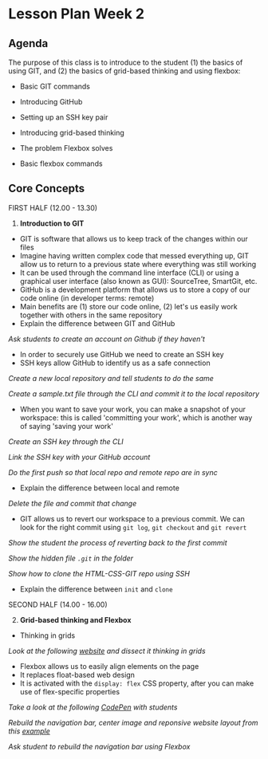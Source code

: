 # Lesson Plan Week 2

## Agenda

The purpose of this class is to introduce to the student (1) the basics of using GIT, and (2) the basics of grid-based thinking and using flexbox:

- Basic GIT commands
- Introducing GitHub
- Setting up an SSH key pair

- Introducing grid-based thinking
- The problem Flexbox solves
- Basic flexbox commands

## Core Concepts

FIRST HALF (12.00 - 13.30)

1. **Introduction to GIT**

- GIT is software that allows us to keep track of the changes within our files
- Imagine having written complex code that messed everything up, GIT allow us to return to a previous state where everything was still working
- It can be used through the command line interface (CLI) or using a graphical user interface (also known as GUI): SourceTree, SmartGit, etc.
- GitHub is a development platform that allows us to store a copy of our code online (in developer terms: remote)
- Main benefits are (1) store our code online, (2) let's us easily work together with others in the same repository
- Explain the difference between GIT and GitHub

_Ask students to create an account on Github if they haven't_

- In order to securely use GitHub we need to create an SSH key
- SSH keys allow GitHub to identify us as a safe connection

_Create a new local repository and tell students to do the same_

_Create a sample.txt file through the CLI and commit it to the local repository_

- When you want to save your work, you can make a snapshot of your workspace: this is called 'committing your work', which is another way of saying 'saving your work'

_Create an SSH key through the CLI_

_Link the SSH key with your GitHub account_

_Do the first push so that local repo and remote repo are in sync_

- Explain the difference between local and remote


_Delete the file and commit that change_

- GIT allows us to revert our workspace to a previous commit. We can look for the right commit using `git log`, `git checkout` and `git revert`

_Show the student the process of reverting back to the first commit_


_Show the hidden file `.git` in the folder_

_Show how to clone the HTML-CSS-GIT repo using SSH_

- Explain the difference between `init` and `clone`

SECOND HALF (14.00 - 16.00)

2. **Grid-based thinking and Flexbox**

- Thinking in grids

_Look at the following [website](https://htmlstream.com/preview/unify-v2.6.2/unify-main/home/home-default.html) and dissect it thinking in grids_

- Flexbox allows us to easily align elements on the page
- It replaces float-based web design
- It is activated with the `display: flex` CSS property, after you can make use of flex-specific properties

_Take a look at the following [CodePen](https://codepen.io/enxaneta/pen/adLPwv) with students_

_Rebuild the navigation bar, center image and reponsive website layout from this [example](https://github.com/ratracegrad/made-with-flexbox)_

_Ask student to rebuild the navigation bar using Flexbox_
